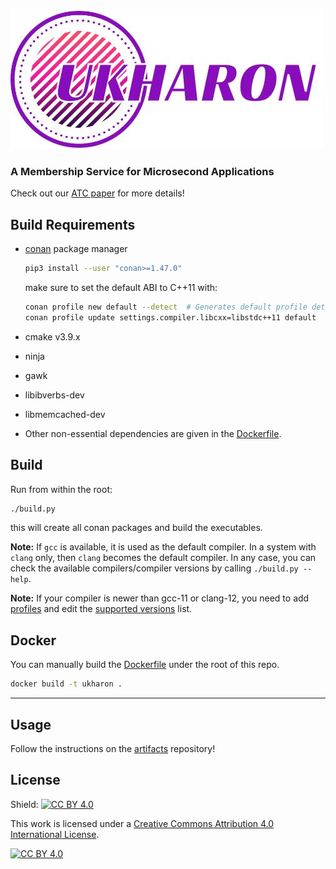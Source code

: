 ![alt text](logo/ukharon-logo.png "uKharon")
### A Membership Service for Microsecond Applications
Check out our [ATC paper](https://www.usenix.org/conference/atc22/presentation/guerraoui) for more details!

## Build Requirements

- [conan](https://conan.io/) package manager
    ```sh
    pip3 install --user "conan>=1.47.0"
    ```

    make sure to set the default ABI to C++11 with:

    ```sh
    conan profile new default --detect  # Generates default profile detecting GCC and sets old ABI
    conan profile update settings.compiler.libcxx=libstdc++11 default  # Sets libcxx to C++11 ABI
    ```

- cmake v3.9.x
- ninja
- gawk
- libibverbs-dev
- libmemcached-dev
- Other non-essential dependencies are given in the [Dockerfile](https://github.com/LPD-EPFL/ukharon/blob/master/Dockerfile).

## Build

Run from within the root:

```sh
./build.py
```

this will create all conan packages and build the executables.

__Note:__ If `gcc` is available, it is used as the default compiler. In a system with `clang` only, then `clang` becomes the default compiler. In any case, you can check the available compilers/compiler versions by calling `./build.py --help`.

__Note:__ If your compiler is newer than gcc-11 or clang-12, you need to add [profiles](https://github.com/LPD-EPFL/ukharon/tree/master/conan/profiles) and edit the [supported versions](https://github.com/LPD-EPFL/ukharon/blob/master/conan/compilers/link.sh) list.

## Docker

You can manually build the [Dockerfile](https://github.com/LPD-EPFL/ukharon/blob/master/Dockerfile) under the root of this repo.

```sh
docker build -t ukharon .
```
---


## Usage

Follow the instructions on the [artifacts](https://github.com/LPD-EPFL/ukharon-artifacts) repository!

## License
Shield: [![CC BY 4.0][cc-by-shield]][cc-by]

This work is licensed under a
[Creative Commons Attribution 4.0 International License][cc-by].

[![CC BY 4.0][cc-by-image]][cc-by]

[cc-by]: http://creativecommons.org/licenses/by/4.0/
[cc-by-image]: https://i.creativecommons.org/l/by/4.0/88x31.png
[cc-by-shield]: https://img.shields.io/badge/License-CC%20BY%204.0-lightgrey.svg

